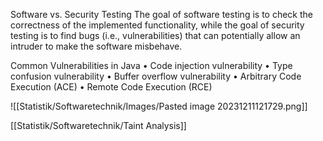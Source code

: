 Software vs. Security Testing
The goal of software testing is to check the correctness of the implemented functionality, while the goal of security testing is to find bugs (i.e., vulnerabilities) that can potentially allow an intruder to make the software misbehave.

Common Vulnerabilities in Java 
• Code injection vulnerability 
• Type confusion vulnerability
• Buffer overflow vulnerability 
• Arbitrary Code Execution (ACE) • Remote Code Execution (RCE)

![[Statistik/Softwaretechnik/Images/Pasted image 20231211121729.png]]

[[Statistik/Softwaretechnik/Taint Analysis]]
